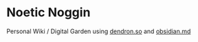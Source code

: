 # Noetic Noggin

Personal Wiki / Digital Garden using [dendron.so](https://dendron.so) and [obsidian.md](https://obsidian.md)
